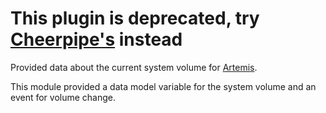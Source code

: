 # This plugin is deprecated, try [Cheerpipe's](https://github.com/Cheerpipe/Artemis.Plugins.DataModelExpansions.PlaybackVolume) instead 
Provided data about the current system volume for [Artemis](https://github.com/Artemis-RGB/Artemis).

This module provided a data model variable for the system volume and an event for volume change.
